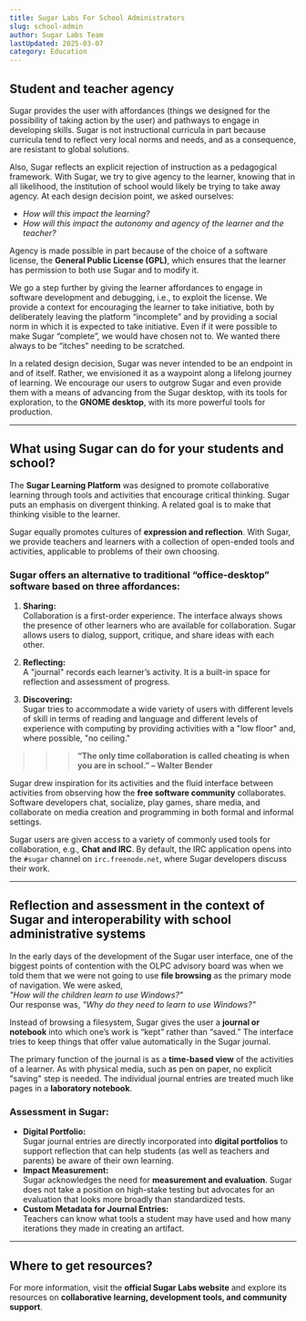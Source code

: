 ```yaml
---
title: Sugar Labs For School Administrators
slug: school-admin
author: Sugar Labs Team
lastUpdated: 2025-03-07
category: Education
---
```

<!-- markdownlint-disable -->

## Student and teacher agency

Sugar provides the user with affordances (things we designed for the possibility of taking action by the user) and pathways to engage in developing skills. Sugar is not instructional curricula in part because curricula tend to reflect very local norms and needs, and as a consequence, are resistant to global solutions. 

Also, Sugar reflects an explicit rejection of instruction as a pedagogical framework. With Sugar, we try to give agency to the learner, knowing that in all likelihood, the institution of school would likely be trying to take away agency. At each design decision point, we asked ourselves:  
- *How will this impact the learning?*  
- *How will this impact the autonomy and agency of the learner and the teacher?*

Agency is made possible in part because of the choice of a software license, the **General Public License (GPL)**, which ensures that the learner has permission to both use Sugar and to modify it. 

We go a step further by giving the learner affordances to engage in software development and debugging, i.e., to exploit the license. We provide a context for encouraging the learner to take initiative, both by deliberately leaving the platform “incomplete” and by providing a social norm in which it is expected to take initiative. Even if it were possible to make Sugar “complete”, we would have chosen not to. We wanted there always to be “itches” needing to be scratched.  

In a related design decision, Sugar was never intended to be an endpoint in and of itself. Rather, we envisioned it as a waypoint along a lifelong journey of learning. We encourage our users to outgrow Sugar and even provide them with a means of advancing from the Sugar desktop, with its tools for exploration, to the **GNOME desktop**, with its more powerful tools for production.

---

## What using Sugar can do for your students and school?

The **Sugar Learning Platform** was designed to promote collaborative learning through tools and activities that encourage critical thinking. Sugar puts an emphasis on divergent thinking. A related goal is to make that thinking visible to the learner. 

Sugar equally promotes cultures of **expression and reflection**. With Sugar, we provide teachers and learners with a collection of open-ended tools and activities, applicable to problems of their own choosing.

### Sugar offers an alternative to traditional “office-desktop” software based on three affordances:

1. **Sharing:**  
   Collaboration is a first-order experience. The interface always shows the presence of other learners who are available for collaboration. Sugar allows users to dialog, support, critique, and share ideas with each other.

2. **Reflecting:**  
   A "journal" records each learner’s activity. It is a built-in space for reflection and assessment of progress.

3. **Discovering:**  
   Sugar tries to accommodate a wide variety of users with different levels of skill in terms of reading and language and different levels of experience with computing by providing activities with a "low floor" and, where possible, "no ceiling."

>>> **“The only time collaboration is called cheating is when you are in school.” – Walter Bender**

Sugar drew inspiration for its activities and the fluid interface between activities from observing how the **free software community** collaborates. Software developers chat, socialize, play games, share media, and collaborate on media creation and programming in both formal and informal settings.

Sugar users are given access to a variety of commonly used tools for collaboration, e.g., **Chat and IRC**. By default, the IRC application opens into the `#sugar` channel on `irc.freenode.net`, where Sugar developers discuss their work.

---

## Reflection and assessment in the context of Sugar and interoperability with school administrative systems

In the early days of the development of the Sugar user interface, one of the biggest points of contention with the OLPC advisory board was when we told them that we were not going to use **file browsing** as the primary mode of navigation. We were asked,  
*"How will the children learn to use Windows?"*  
Our response was, *"Why do they need to learn to use Windows?"*  

Instead of browsing a filesystem, Sugar gives the user a **journal or notebook** into which one’s work is “kept” rather than “saved.” The interface tries to keep things that offer value automatically in the Sugar journal.

The primary function of the journal is as a **time-based view** of the activities of a learner. As with physical media, such as pen on paper, no explicit "saving" step is needed. The individual journal entries are treated much like pages in a **laboratory notebook**.

### Assessment in Sugar:
- **Digital Portfolio:**  
  Sugar journal entries are directly incorporated into **digital portfolios** to support reflection that can help students (as well as teachers and parents) be aware of their own learning.
- **Impact Measurement:**  
  Sugar acknowledges the need for **measurement and evaluation**. Sugar does not take a position on high-stake testing but advocates for an evaluation that looks more broadly than standardized tests.
- **Custom Metadata for Journal Entries:**  
  Teachers can know what tools a student may have used and how many iterations they made in creating an artifact.

---

## Where to get resources?

For more information, visit the **official Sugar Labs website** and explore its resources on **collaborative learning, development tools, and community support**.